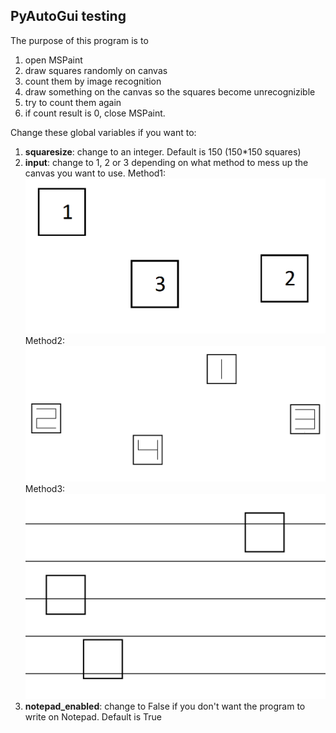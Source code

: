 ## PyAutoGui testing

The purpose of this program is to 
1. open MSPaint 
2. draw squares randomly on canvas 
3. count them by image recognition 
4. draw something on the canvas so the squares become unrecognizible 
5. try to count them again 
6. if count result is 0, close MSPaint. 

Change these global variables if you want to:

1. **squaresize**: change to an integer. Default is 150 (150*150 squares)
2. **input**: change to 1, 2 or 3 depending on what method to mess up the canvas you want to use. Method1: ![method1](exampleimages/method1example.png) Method2: ![method2](exampleimages/method2example.png) Method3: ![method3](exampleimages/method3example.png)
3. **notepad_enabled**: change to False if you don't want the program to write on Notepad. Default is True